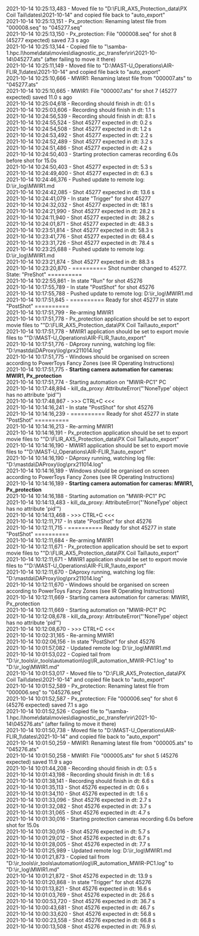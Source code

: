 2021-10-14 10:25:13,483 - Moved file to "D:\FLIR_AX5_Protection_data\PX Coil Tail\dates\2021-10-14" and copied file back to "auto_export"\
2021-10-14 10:25:13,151 - Px_protection: Renaming latest file from "000008.seq" to "045277.seq"\
2021-10-14 10:25:13,150 - Px_protection: File "000008.seq" for shot 8 (45277 expected) saved 7.3 s ago\
2021-10-14 10:25:13,144 - Copied file to "\\samba-1.hpc.l\home\data\movies\diagnostic_pc_transfer\rir\2021-10-14\045277.ats" (after failing to move it there)\
2021-10-14 10:25:11,149 - Moved file to "D:\MAST-U_Operations\AIR-FLIR_1\dates\2021-10-14" and copied file back to "auto_export"\
2021-10-14 10:25:10,666 - MWIR1: Renaming latest file from "000007.ats" to "045277.ats"\
2021-10-14 10:25:10,665 - MWIR1: File "000007.ats" for shot 7 (45277 expected) saved 11.0 s ago\
2021-10-14 10:25:04,618 - Recording should finish in dt: 0.1 s\
2021-10-14 10:25:03,606 - Recording should finish in dt: 1.1 s\
2021-10-14 10:24:56,539 - Recording should finish in dt: 8.1 s\
2021-10-14 10:24:55,524 - Shot 45277 expected in dt: 0.2 s\
2021-10-14 10:24:54,508 - Shot 45277 expected in dt: 1.2 s\
2021-10-14 10:24:53,492 - Shot 45277 expected in dt: 2.2 s\
2021-10-14 10:24:52,489 - Shot 45277 expected in dt: 3.2 s\
2021-10-14 10:24:51,486 - Shot 45277 expected in dt: 4.2 s\
2021-10-14 10:24:50,403 - Starting protection cameras recording 6.0s before shot for 15.0s\
2021-10-14 10:24:50,403 - Shot 45277 expected in dt: 5.3 s\
2021-10-14 10:24:49,400 - Shot 45277 expected in dt: 6.3 s\
2021-10-14 10:24:46,376 - Pushed update to remote log: D:\ir_log\MWIR1.md\
2021-10-14 10:24:42,085 - Shot 45277 expected in dt: 13.6 s\
2021-10-14 10:24:41,079 - In state "Trigger" for shot 45277\
2021-10-14 10:24:32,032 - Shot 45277 expected in dt: 18.1 s\
2021-10-14 10:24:21,990 - Shot 45277 expected in dt: 28.2 s\
2021-10-14 10:24:11,940 - Shot 45277 expected in dt: 38.2 s\
2021-10-14 10:24:01,871 - Shot 45277 expected in dt: 48.3 s\
2021-10-14 10:23:51,814 - Shot 45277 expected in dt: 58.3 s\
2021-10-14 10:23:41,776 - Shot 45277 expected in dt: 68.4 s\
2021-10-14 10:23:31,726 - Shot 45277 expected in dt: 78.4 s\
2021-10-14 10:23:25,688 - Pushed update to remote log: D:\ir_log\MWIR1.md\
2021-10-14 10:23:21,874 - Shot 45277 expected in dt: 88.3 s\
2021-10-14 10:23:20,870 - ========== Shot number changed to 45277. State: "PreShot" ==========\
2021-10-14 10:22:55,861 - In state "Run" for shot 45276\
2021-10-14 10:17:55,789 - In state "PostShot" for shot 45276\
2021-10-14 10:17:55,788 - Pushed update to remote log: D:\ir_log\MWIR1.md\
2021-10-14 10:17:51,845 - ========== Ready for shot 45277 in state "PostShot" ==========\
2021-10-14 10:17:51,799 - Re-arming MWIR1\
2021-10-14 10:17:51,778 - Px_protection application should be set to export movie files to ""D:\FLIR_AX5_Protection_data\PX Coil Tail\auto_export"\
2021-10-14 10:17:51,778 - MWIR1 application should be set to export movie files to ""D:\MAST-U_Operations\AIR-FLIR_1\auto_export"\
2021-10-14 10:17:51,776 - DAproxy running, watching log file: "D:\mastda\DAProxy\log\prx211014.log"\
2021-10-14 10:17:51,775 - Windows should be organised on screen according to PowerToys Fancy Zones (see IR Operating Instructions)\
2021-10-14 10:17:51,775 - **Starting camera automation for cameras: MWIR1, Px_protection**\
2021-10-14 10:17:51,774 - Starting automation on "MWIR-PC1" PC\
2021-10-14 10:17:48,894 - kill_da_proxy: AttributeError("'NoneType' object has no attribute 'pid'")\
2021-10-14 10:17:48,867 - >>> CTRL+C <<<\
2021-10-14 10:14:16,241 - In state "PostShot" for shot 45276\
2021-10-14 10:14:16,239 - ========== Ready for shot 45277 in state "PostShot" ==========\
2021-10-14 10:14:16,213 - Re-arming MWIR1\
2021-10-14 10:14:16,191 - Px_protection application should be set to export movie files to ""D:\FLIR_AX5_Protection_data\PX Coil Tail\auto_export"\
2021-10-14 10:14:16,190 - MWIR1 application should be set to export movie files to ""D:\MAST-U_Operations\AIR-FLIR_1\auto_export"\
2021-10-14 10:14:16,190 - DAproxy running, watching log file: "D:\mastda\DAProxy\log\prx211014.log"\
2021-10-14 10:14:16,189 - Windows should be organised on screen according to PowerToys Fancy Zones (see IR Operating Instructions)\
2021-10-14 10:14:16,189 - **Starting camera automation for cameras: MWIR1, Px_protection**\
2021-10-14 10:14:16,188 - Starting automation on "MWIR-PC1" PC\
2021-10-14 10:14:13,483 - kill_da_proxy: AttributeError("'NoneType' object has no attribute 'pid'")\
2021-10-14 10:14:13,468 - >>> CTRL+C <<<\
2021-10-14 10:12:11,717 - In state "PostShot" for shot 45276\
2021-10-14 10:12:11,715 - ========== Ready for shot 45277 in state "PostShot" ==========\
2021-10-14 10:12:11,684 - Re-arming MWIR1\
2021-10-14 10:12:11,671 - Px_protection application should be set to export movie files to ""D:\FLIR_AX5_Protection_data\PX Coil Tail\auto_export"\
2021-10-14 10:12:11,671 - MWIR1 application should be set to export movie files to ""D:\MAST-U_Operations\AIR-FLIR_1\auto_export"\
2021-10-14 10:12:11,670 - DAproxy running, watching log file: "D:\mastda\DAProxy\log\prx211014.log"\
2021-10-14 10:12:11,670 - Windows should be organised on screen according to PowerToys Fancy Zones (see IR Operating Instructions)\
2021-10-14 10:12:11,669 - Starting camera automation for cameras: MWIR1, Px_protection\
2021-10-14 10:12:11,669 - Starting automation on "MWIR-PC1" PC\
2021-10-14 10:12:08,678 - kill_da_proxy: AttributeError("'NoneType' object has no attribute 'pid'")\
2021-10-14 10:12:08,670 - >>> CTRL+C <<<\
2021-10-14 10:02:31,165 - Re-arming MWIR1\
2021-10-14 10:02:06,156 - In state "PostShot" for shot 45276\
2021-10-14 10:01:57,082 - Updated remote log: D:\ir_log\MWIR1.md\
2021-10-14 10:01:53,022 - Copied tail from "D:\ir_tools\ir_tools\automation\log\IR_automation_MWIR-PC1.log" to "D:\ir_log\MWIR1.md"\
2021-10-14 10:01:53,017 - Moved file to "D:\FLIR_AX5_Protection_data\PX Coil Tail\dates\2021-10-14" and copied file back to "auto_export"\
2021-10-14 10:01:52,589 - Px_protection: Renaming latest file from "000006.seq" to "045276.seq"\
2021-10-14 10:01:52,587 - Px_protection: File "000006.seq" for shot 6 (45276 expected) saved 7.1 s ago\
2021-10-14 10:01:52,526 - Copied file to "\\samba-1.hpc.l\home\data\movies\diagnostic_pc_transfer\rir\2021-10-14\045276.ats" (after failing to move it there)\
2021-10-14 10:01:50,738 - Moved file to "D:\MAST-U_Operations\AIR-FLIR_1\dates\2021-10-14" and copied file back to "auto_export"\
2021-10-14 10:01:50,259 - MWIR1: Renaming latest file from "000005.ats" to "045276.ats"\
2021-10-14 10:01:50,258 - MWIR1: File "000005.ats" for shot 5 (45276 expected) saved 11.9 s ago\
2021-10-14 10:01:44,208 - Recording should finish in dt: 0.5 s\
2021-10-14 10:01:43,198 - Recording should finish in dt: 1.6 s\
2021-10-14 10:01:38,141 - Recording should finish in dt: 6.6 s\
2021-10-14 10:01:35,113 - Shot 45276 expected in dt: 0.6 s\
2021-10-14 10:01:34,110 - Shot 45276 expected in dt: 1.6 s\
2021-10-14 10:01:33,096 - Shot 45276 expected in dt: 2.7 s\
2021-10-14 10:01:32,082 - Shot 45276 expected in dt: 3.7 s\
2021-10-14 10:01:31,065 - Shot 45276 expected in dt: 4.7 s\
2021-10-14 10:01:30,016 - Starting protection cameras recording 6.0s before shot for 15.0s\
2021-10-14 10:01:30,016 - Shot 45276 expected in dt: 5.7 s\
2021-10-14 10:01:29,012 - Shot 45276 expected in dt: 6.7 s\
2021-10-14 10:01:28,005 - Shot 45276 expected in dt: 7.7 s\
2021-10-14 10:01:25,989 - Updated remote log: D:\ir_log\MWIR1.md\
2021-10-14 10:01:21,873 - Copied tail from "D:\ir_tools\ir_tools\automation\log\IR_automation_MWIR-PC1.log" to "D:\ir_log\MWIR1.md"\
2021-10-14 10:01:21,872 - Shot 45276 expected in dt: 13.9 s\
2021-10-14 10:01:20,868 - In state "Trigger" for shot 45276\
2021-10-14 10:01:13,821 - Shot 45276 expected in dt: 16.6 s\
2021-10-14 10:01:03,769 - Shot 45276 expected in dt: 26.6 s\
2021-10-14 10:00:53,720 - Shot 45276 expected in dt: 36.7 s\
2021-10-14 10:00:43,681 - Shot 45276 expected in dt: 46.7 s\
2021-10-14 10:00:33,620 - Shot 45276 expected in dt: 56.8 s\
2021-10-14 10:00:23,558 - Shot 45276 expected in dt: 66.8 s\
2021-10-14 10:00:13,508 - Shot 45276 expected in dt: 76.9 s\
